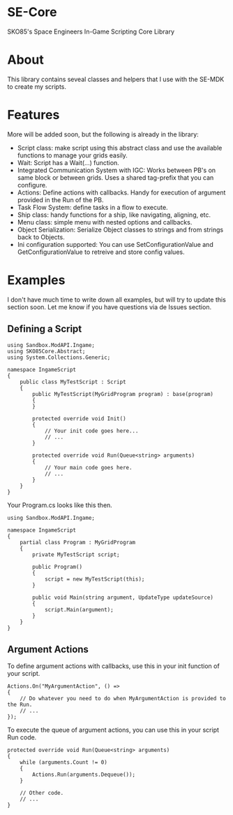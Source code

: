 # SE-Core
SKO85's Space Engineers In-Game Scripting Core Library

# About
This library contains seveal classes and helpers that I use with the SE-MDK to create my scripts.

# Features
More will be added soon, but the following is already in the library:
- Script class: make script using this abstract class and use the available functions to manage your grids easily.
- Wait: Script has  a Wait(...) function.
- Integrated Communication System with IGC: Works between PB's on same block or between grids. Uses a shared tag-prefix that you can configure.
- Actions: Define actions with callbacks. Handy for execution of argument provided in the Run of the PB.
- Task Flow System: define tasks in a flow to execute.
- Ship class: handy functions for a ship, like navigating, aligning, etc.
- Menu class: simple menu with nested options and callbacks.
- Object Serialization: Serialize Object classes to strings and from strings back to Objects.
- Ini configuration supported: You can use SetConfigurationValue and GetConfigurationValue to retreive and store config values.


# Examples
I don't have much time to write down all examples, but will try to update this section soon. Let me know if you have questions via de Issues section.

## Defining a Script
```
using Sandbox.ModAPI.Ingame;
using SKO85Core.Abstract;
using System.Collections.Generic;

namespace IngameScript
{
    public class MyTestScript : Script
    {
        public MyTestScript(MyGridProgram program) : base(program)
        {
        }

        protected override void Init()
        {
            // Your init code goes here...
            // ...
        }

        protected override void Run(Queue<string> arguments)
        {
            // Your main code goes here.
            // ...
        }
    }
}
```

Your Program.cs looks like this then.

```
using Sandbox.ModAPI.Ingame;

namespace IngameScript
{
    partial class Program : MyGridProgram
    {
        private MyTestScript script;

        public Program()
        {
            script = new MyTestScript(this);
        }

        public void Main(string argument, UpdateType updateSource)
        {
            script.Main(argument);
        }
    }
}
```

## Argument Actions
To define argument actions with callbacks, use this in your init function of your script.

```
Actions.On("MyArgumentAction", () =>
{
    // Do whatever you need to do when MyArgumentAction is provided to the Run.
    // ...
});
```


To execute the queue of argument actions, you can use this in your script Run code.

```
protected override void Run(Queue<string> arguments)
{
    while (arguments.Count != 0)
    {
        Actions.Run(arguments.Dequeue());
    }
    
    // Other code.
    // ...
}
```
